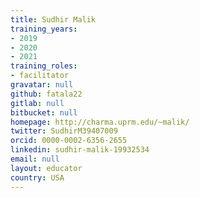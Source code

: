 ```yaml
---
title: Sudhir Malik
training_years:
- 2019
- 2020
- 2021
training_roles:
- facilitator
gravatar: null
github: fatala22
gitlab: null
bitbucket: null
homepage: http://charma.uprm.edu/~malik/
twitter: SudhirM39407009
orcid: 0000-0002-6356-2655
linkedin: sudhir-malik-19932534
email: null
layout: educator
country: USA
---
```

